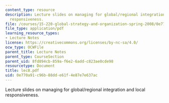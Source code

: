```yaml
---
content_type: resource
description: Lecture slides on managing for global/regional integration and local
  responsiveness.
file: /courses/15-220-global-strategy-and-organization-spring-2008/0e770a91c96b88dde61f4e87e7e637ac_lec8.pdf
file_type: application/pdf
learning_resource_types:
- Lecture Notes
license: https://creativecommons.org/licenses/by-nc-sa/4.0/
ocw_type: OCWFile
parent_title: Lecture Notes
parent_type: CourseSection
parent_uid: 8fd894cb-859a-f6e2-6add-c823ae0cde98
resourcetype: Document
title: lec8.pdf
uid: 0e770a91-c96b-88dd-e61f-4e87e7e637ac
---
```

Lecture slides on managing for global/regional integration and local responsiveness.